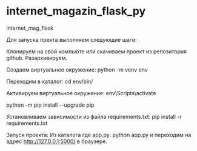 # internet_magazin_flask_py

internet_mag_flask

Для запуска пректа выполняем следующие шаги:

Клонируем на свой компьюте или скачиваем проект из репозитория github. Разархивируем.

Cоздаем виртуальное окружение: python -m venv env

Переходим в каталог: cd env/bin/

Активируем виртуальное окружение: env\Scripts\activate

python -m pip install --upgrade pip

Установливаем зависимости из файла requirements.txt: pip install -r requirements.txt

Запуск проекта: Из каталога где app.py: python app.py и переходим на адрес http://127.0.0.1:5000/ в браузере.
